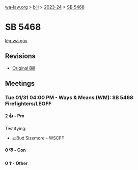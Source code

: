 [wa-law.org](/) > [bill](/bill/) > [2023-24](/bill/2023-24/) > [SB 5468](/bill/2023-24/sb/5468/)

# SB 5468
[leg.wa.gov](https://app.leg.wa.gov/billsummary?BillNumber=5468&Year=2023&Initiative=false)

## Revisions
* [Original Bill](1/)

## Meetings
### Tue 01/31 04:00 PM - Ways & Means (WM): SB 5468 Firefighters/LEOFF
#### 2 👍 - Pro
Testifying:
* 💵Bud Sizemore - WSCFF

#### 0 👎 - Con

#### 0 ❓ - Other
